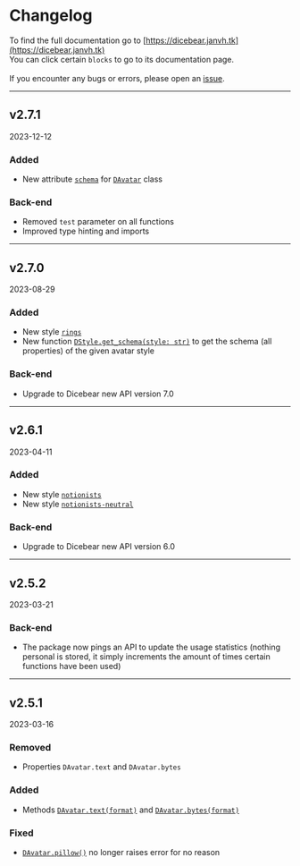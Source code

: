 # Changelog
To find the full documentation go to [https://dicebear.janvh.tk](https://dicebear.janvh.tk) \
You can click certain `blocks` to go to its documentation page. \
\
If you encounter any bugs or errors, please open an [issue](https://github.com/jvherck/dicebear/issues). 


---


## v2.7.1
2023-12-12

### Added
- New attribute [`schema`](https://dicebear.janvh.tk/reference/avatar#properties) for [`DAvatar`](https://dicebear.janvh.tk/reference/avatar#class-davatar) class

### Back-end
- Removed `test` parameter on all functions
- Improved type hinting and imports


---


## v2.7.0
2023-08-29

### Added
- New style [`rings`](https://dicebear.janvh.tk/start/customization#styles)
- New function [`DStyle.get_schema(style: str)`](https://dicebear.janvh.tk/reference/models#def-get_schema) to get the schema (all properties) of the given avatar style

### Back-end
- Upgrade to Dicebear new API version 7.0


---


## v2.6.1
2023-04-11

### Added
- New style [`notionists`](https://dicebear.janvh.tk/start/customization#styles)
- New style [`notionists-neutral`](https://dicebear.janvh.tk/start/customization#styles)

### Back-end
- Upgrade to Dicebear new API version 6.0


---


## v2.5.2
2023-03-21

### Back-end
- The package now pings an API to update the usage statistics (nothing personal is stored, it simply increments the 
amount of times certain functions have been used)


---


## v2.5.1
2023-03-16

### Removed
- Properties `DAvatar.text` and `DAvatar.bytes`

### Added
- Methods [`DAvatar.text(format)`](https://dicebear.janvh.tk/reference/avatar#def-text) and [`DAvatar.bytes(format)`](https://dicebear.janvh.tk/reference/avatar#def-bytes)

### Fixed
- [`DAvatar.pillow()`](https://dicebear.janvh.tk/reference/avatar#def-pillow) no longer raises error for no reason

